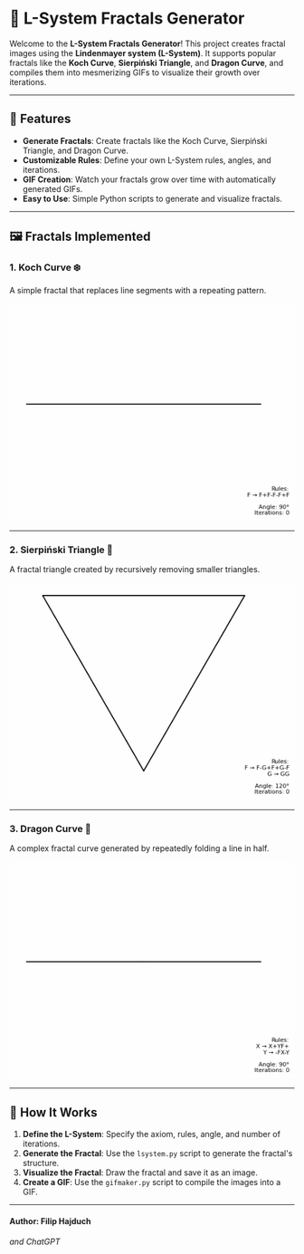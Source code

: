 # 🌿 L-System Fractals Generator

Welcome to the **L-System Fractals Generator**! This project creates fractal images using the **Lindenmayer system (L-System)**. It supports popular fractals like the **Koch Curve**, **Sierpiński Triangle**, and **Dragon Curve**, and compiles them into mesmerizing GIFs to visualize their growth over iterations. 

---

## 🌟 Features

- **Generate Fractals**: Create fractals like the Koch Curve, Sierpiński Triangle, and Dragon Curve.
- **Customizable Rules**: Define your own L-System rules, angles, and iterations.
- **GIF Creation**: Watch your fractals grow over time with automatically generated GIFs.
- **Easy to Use**: Simple Python scripts to generate and visualize fractals.

---

## 🖼️ Fractals Implemented

### 1. **Koch Curve** ❄️
A simple fractal that replaces line segments with a repeating pattern.

![Koch Curve](gif/koch_curve.gif)

---

### 2. **Sierpiński Triangle** 🔺
A fractal triangle created by recursively removing smaller triangles.

![Sierpiński Triangle](gif/sierpinski_triangle.gif)

---

### 3. **Dragon Curve** 🐉
A complex fractal curve generated by repeatedly folding a line in half.

![Dragon Curve](gif/dragon_curve.gif)

---

## 🚀 How It Works

1. **Define the L-System**: Specify the axiom, rules, angle, and number of iterations.
2. **Generate the Fractal**: Use the `lsystem.py` script to generate the fractal's structure.
3. **Visualize the Fractal**: Draw the fractal and save it as an image.
4. **Create a GIF**: Use the `gifmaker.py` script to compile the images into a GIF.

---
#### Author: Filip Hajduch
###### and ChatGPT